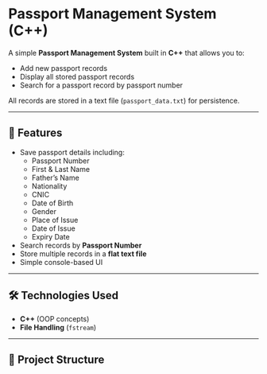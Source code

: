 # Passport Management System (C++)

A simple **Passport Management System** built in **C++** that allows you to:

- Add new passport records  
- Display all stored passport records  
- Search for a passport record by passport number  

All records are stored in a text file (`passport_data.txt`) for persistence.

---

## 📌 Features
- Save passport details including:
  - Passport Number
  - First & Last Name
  - Father’s Name
  - Nationality
  - CNIC
  - Date of Birth
  - Gender
  - Place of Issue
  - Date of Issue
  - Expiry Date
- Search records by **Passport Number**
- Store multiple records in a **flat text file**
- Simple console-based UI

---

## 🛠️ Technologies Used
- **C++** (OOP concepts)
- **File Handling** (`fstream`)

---

## 📂 Project Structure
